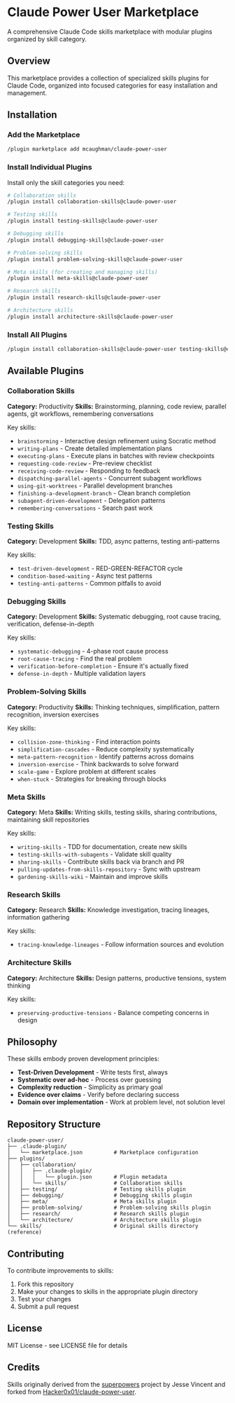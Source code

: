 # Claude Power User Marketplace

A comprehensive Claude Code skills marketplace with modular plugins organized by skill category.

## Overview

This marketplace provides a collection of specialized skills plugins for Claude Code, organized into focused categories for easy installation and management.

## Installation

### Add the Marketplace

```bash
/plugin marketplace add mcaughman/claude-power-user
```

### Install Individual Plugins

Install only the skill categories you need:

```bash
# Collaboration skills
/plugin install collaboration-skills@claude-power-user

# Testing skills
/plugin install testing-skills@claude-power-user

# Debugging skills
/plugin install debugging-skills@claude-power-user

# Problem-solving skills
/plugin install problem-solving-skills@claude-power-user

# Meta skills (for creating and managing skills)
/plugin install meta-skills@claude-power-user

# Research skills
/plugin install research-skills@claude-power-user

# Architecture skills
/plugin install architecture-skills@claude-power-user
```

### Install All Plugins

```bash
/plugin install collaboration-skills@claude-power-user testing-skills@claude-power-user debugging-skills@claude-power-user problem-solving-skills@claude-power-user meta-skills@claude-power-user research-skills@claude-power-user architecture-skills@claude-power-user
```

## Available Plugins

### Collaboration Skills
**Category:** Productivity
**Skills:** Brainstorming, planning, code review, parallel agents, git workflows, remembering conversations

Key skills:
- `brainstorming` - Interactive design refinement using Socratic method
- `writing-plans` - Create detailed implementation plans
- `executing-plans` - Execute plans in batches with review checkpoints
- `requesting-code-review` - Pre-review checklist
- `receiving-code-review` - Responding to feedback
- `dispatching-parallel-agents` - Concurrent subagent workflows
- `using-git-worktrees` - Parallel development branches
- `finishing-a-development-branch` - Clean branch completion
- `subagent-driven-development` - Delegation patterns
- `remembering-conversations` - Search past work

### Testing Skills
**Category:** Development
**Skills:** TDD, async patterns, testing anti-patterns

Key skills:
- `test-driven-development` - RED-GREEN-REFACTOR cycle
- `condition-based-waiting` - Async test patterns
- `testing-anti-patterns` - Common pitfalls to avoid

### Debugging Skills
**Category:** Development
**Skills:** Systematic debugging, root cause tracing, verification, defense-in-depth

Key skills:
- `systematic-debugging` - 4-phase root cause process
- `root-cause-tracing` - Find the real problem
- `verification-before-completion` - Ensure it's actually fixed
- `defense-in-depth` - Multiple validation layers

### Problem-Solving Skills
**Category:** Productivity
**Skills:** Thinking techniques, simplification, pattern recognition, inversion exercises

Key skills:
- `collision-zone-thinking` - Find interaction points
- `simplification-cascades` - Reduce complexity systematically
- `meta-pattern-recognition` - Identify patterns across domains
- `inversion-exercise` - Think backwards to solve forward
- `scale-game` - Explore problem at different scales
- `when-stuck` - Strategies for breaking through blocks

### Meta Skills
**Category:** Meta
**Skills:** Writing skills, testing skills, sharing contributions, maintaining skill repositories

Key skills:
- `writing-skills` - TDD for documentation, create new skills
- `testing-skills-with-subagents` - Validate skill quality
- `sharing-skills` - Contribute skills back via branch and PR
- `pulling-updates-from-skills-repository` - Sync with upstream
- `gardening-skills-wiki` - Maintain and improve skills

### Research Skills
**Category:** Research
**Skills:** Knowledge investigation, tracing lineages, information gathering

Key skills:
- `tracing-knowledge-lineages` - Follow information sources and evolution

### Architecture Skills
**Category:** Architecture
**Skills:** Design patterns, productive tensions, system thinking

Key skills:
- `preserving-productive-tensions` - Balance competing concerns in design

## Philosophy

These skills embody proven development principles:
- **Test-Driven Development** - Write tests first, always
- **Systematic over ad-hoc** - Process over guessing
- **Complexity reduction** - Simplicity as primary goal
- **Evidence over claims** - Verify before declaring success
- **Domain over implementation** - Work at problem level, not solution level

## Repository Structure

```
claude-power-user/
├── .claude-plugin/
│   └── marketplace.json          # Marketplace configuration
├── plugins/
│   ├── collaboration/
│   │   ├── .claude-plugin/
│   │   │   └── plugin.json       # Plugin metadata
│   │   └── skills/               # Collaboration skills
│   ├── testing/                  # Testing skills plugin
│   ├── debugging/                # Debugging skills plugin
│   ├── meta/                     # Meta skills plugin
│   ├── problem-solving/          # Problem-solving skills plugin
│   ├── research/                 # Research skills plugin
│   └── architecture/             # Architecture skills plugin
└── skills/                       # Original skills directory (reference)
```

## Contributing

To contribute improvements to skills:

1. Fork this repository
2. Make your changes to skills in the appropriate plugin directory
3. Test your changes
4. Submit a pull request

## License

MIT License - see LICENSE file for details

## Credits

Skills originally derived from the [superpowers](https://github.com/obra/superpowers) project by Jesse Vincent and forked from [Hacker0x01/claude-power-user](https://github.com/Hacker0x01/claude-power-user).
